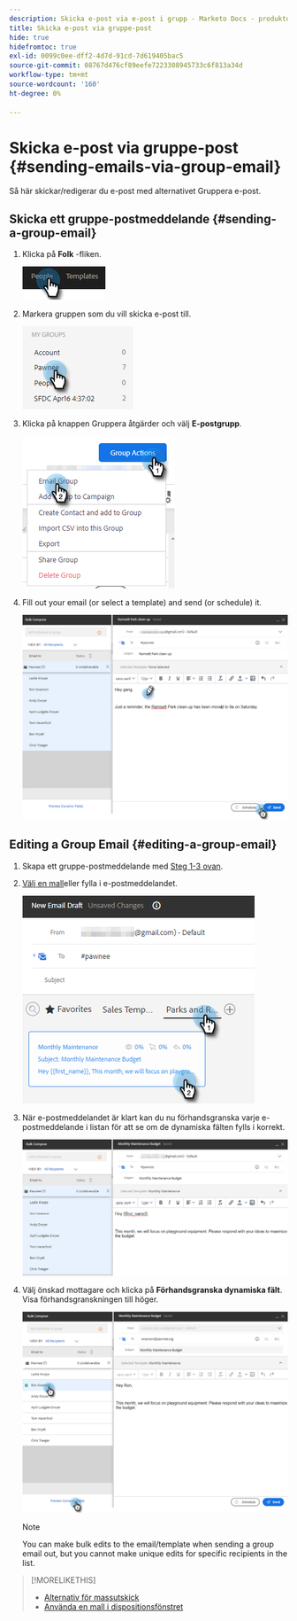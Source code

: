 ```yaml
---
description: Skicka e-post via e-post i grupp - Marketo Docs - produktdokumentation
title: Skicka e-post via gruppe-post
hide: true
hidefromtoc: true
exl-id: 0099c0ee-dff2-4d7d-91cd-7d619405bac5
source-git-commit: 08767d476cf89eefe7223308945733c6f813a34d
workflow-type: tm+mt
source-wordcount: '160'
ht-degree: 0%

---
```


# Skicka e-post via gruppe-post {#sending-emails-via-group-email}

Så här skickar/redigerar du e-post med alternativet Gruppera e-post.

## Skicka ett gruppe-postmeddelande {#sending-a-group-email}

1. Klicka på **Folk** -fliken.

   ![](assets/sending-emails-via-group-email-1.png)

1. Markera gruppen som du vill skicka e-post till.

   ![](assets/sending-emails-via-group-email-2.png)

1. Klicka på knappen Gruppera åtgärder och välj **E-postgrupp**.

   ![](assets/sending-emails-via-group-email-3.png)

1. Fill out your email (or select a template) and send (or schedule) it.

   ![](assets/sending-emails-via-group-email-4.png)

## Editing a Group Email {#editing-a-group-email}

1. Skapa ett gruppe-postmeddelande med [Steg 1-3 ovan](#sending-a-group-email).

1. [Välj en mall](/help/marketo/product-docs/marketo-sales-insight/actions/email/using-the-compose-window/using-a-template-in-the-compose-window.md)eller fylla i e-postmeddelandet.

   ![](assets/sending-emails-via-group-email-5.png)

1. När e-postmeddelandet är klart kan du nu förhandsgranska varje e-postmeddelande i listan för att se om de dynamiska fälten fylls i korrekt.

   ![](assets/sending-emails-via-group-email-6.png)

1. Välj önskad mottagare och klicka på **Förhandsgranska dynamiska fält**. Visa förhandsgranskningen till höger.

   ![](assets/sending-emails-via-group-email-7.png)

   >[!NOTE]
   >
   >You can make bulk edits to the email/template when sending a group email out, but you cannot make unique edits for specific recipients in the list.

>[!MORELIKETHIS]
>
>* [Alternativ för massutskick](/help/marketo/product-docs/marketo-sales-insight/actions/email/using-the-compose-window/bulk-emailing-options.md)
>* [Använda en mall i dispositionsfönstret](/help/marketo/product-docs/marketo-sales-insight/actions/email/using-the-compose-window/using-a-template-in-the-compose-window.md)

